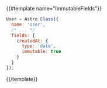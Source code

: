 {{#template name="ImmutableFields"}}
```js
User = Astro.Class({
  name: 'User',
  /* ... */
  fields: {
    createdAt: {
      type: 'date',
      immutable: true
    }
  }
});
```
{{/template}}
